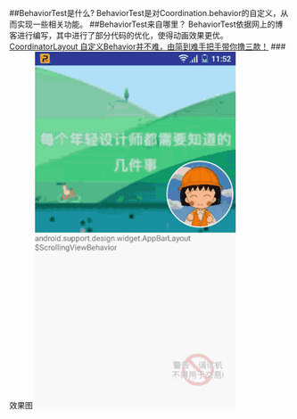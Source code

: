 ##BehaviorTest是什么?
BehaviorTest是对Coordination.behavior的自定义，从而实现一些相关功能。
##BehaviorTest来自哪里？
BehaviorTest依据网上的博客进行编写，其中进行了部分代码的优化，使得动画效果更优。  
[CoordinatorLayout 自定义Behavior并不难，由简到难手把手带你撸三款！](http://blog.csdn.net/wingichoy/article/details/52298704)
###效果图
![效果图](https://github.com/kailaisi/BehaviorTest/blob/master/result.gif)
